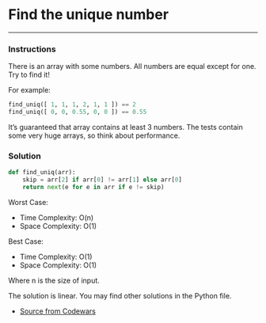 # Find the unique number

---
### Instructions

There is an array with some numbers. All numbers are equal except for one. Try to find it!

For example: 

```py
find_uniq([ 1, 1, 1, 2, 1, 1 ]) == 2
find_uniq([ 0, 0, 0.55, 0, 0 ]) == 0.55
```

It’s guaranteed that array contains at least 3 numbers.
The tests contain some very huge arrays, so think about performance.

### Solution

```py
def find_uniq(arr):
    skip = arr[2] if arr[0] != arr[1] else arr[0]
    return next(e for e in arr if e != skip)

```
Worst Case:
* Time Complexity: O(n)
* Space Complexity: O(1) 

Best Case:
* Time Complexity: O(1)
* Space Complexity: O(1) 

Where n is the size of input.

The solution is linear.
You may find other solutions in the Python file.

* [Source from Codewars](https://www.codewars.com/kata/585d7d5adb20cf33cb000235/python)
